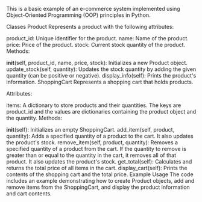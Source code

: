This is a basic example of an e-commerce system implemented using Object-Oriented Programming (OOP) principles in Python.

Classes
Product
Represents a product with the following attributes:

product_id: Unique identifier for the product.
name: Name of the product.
price: Price of the product.
stock: Current stock quantity of the product.
Methods:

__init__(self, product_id, name, price, stock): Initializes a new Product object.
update_stock(self, quantity): Updates the stock quantity by adding the given quantity (can be positive or negative).
display_info(self): Prints the product's information.
ShoppingCart
Represents a shopping cart that holds products.

Attributes:

items: A dictionary to store products and their quantities. The keys are product_id and the values are dictionaries containing the product object and the quantity.
Methods:

__init__(self): Initializes an empty ShoppingCart.
add_item(self, product, quantity): Adds a specified quantity of a product to the cart. It also updates the product's stock.
remove_item(self, product, quantity): Removes a specified quantity of a product from the cart. If the quantity to remove is greater than or equal to the quantity in the cart, it removes all of that product. It also updates the product's stock.
get_total(self): Calculates and returns the total price of all items in the cart.
display_cart(self): Prints the contents of the shopping cart and the total price.
Example Usage
The code includes an example demonstrating how to create Product objects, add and remove items from the ShoppingCart, and display the product information and cart contents.

